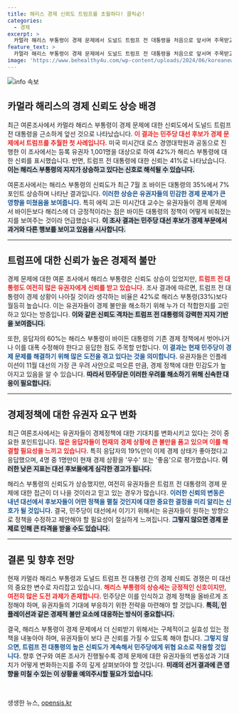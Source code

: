 ```yaml
---
title: 해리스 경제 신뢰도 트럼프를 초월하다! 클릭必!
categories:
  - 경제
excerpt: >
  카멀라 해리스 부통령이 경제 문제에서 도널드 트럼프 전 대통령을 처음으로 앞서며 주목받고 있다. 여론조사에 따르면, 해리스에 대한 신뢰도가 급증했지만, 여전히 트럼프의 경제 해결 능력에 대한 기대는 높아 대선에서의 치열한 경쟁이 예상된다.
feature_text: >
  카멀라 해리스 부통령이 경제 문제에서 도널드 트럼프 전 대통령을 처음으로 앞서며 주목받고 있다. 여론조사에 따르면, 해리스에 대한 신뢰도가 급증했지만, 여전히 트럼프의 경제 해결 능력에 대한 기대는 높아 대선에서의 치열한 경쟁이 예상된다.
image: 'https://www.behealthy4u.com/wp-content/uploads/2024/06/koreanews.jpg'
---
```


<p><img src="https://www.behealthy4u.com/wp-content/uploads/2024/06/koreanews.jpg" alt="info 속보" /></p>

<h2 data-ke-size="size26">카멀라 해리스의 경제 신뢰도 상승 배경</h2>

<p data-ke-size="size16">최근 여론조사에서 카멀라 해리스 부통령이 경제 문제에 대한 신뢰도에서 도널드 트럼프 전 대통령을 근소하게 앞선 것으로 나타났습니다. <b><span style="color: #ee2323;">이 결과는 민주당 대선 후보가 경제 문제에서 트럼프를 추월한 첫 사례입니다.</span></b> 미국 미시간대 로스 경영대학원과 공동으로 진행한 이 조사에서는 등록 유권자 1,001명을 대상으로 하여 42%가 해리스 부통령에 대한 신뢰를 표시했습니다. 반면, 트럼프 전 대통령에 대한 신뢰는 41%로 나타났습니다. <b><span style="background-color: #21538527;">이는 해리스 부통령의 지지가 상승하고 있다는 신호로 해석될 수 있습니다.</span></b></p>

<p data-ke-size="size16">여론조사에서는 해리스 부통령의 신뢰도가 최근 7월 조 바이든 대통령의 35%에서 7%포인트 상승하며 나타난 결과입니다. <b><span style="color: #1a5490;">이러한 상승은 유권자들의 민감한 경제 문제가 큰 영향을 미쳤음을 보여줍니다.</span></b> 특히 에릭 고든 미시간대 교수는 유권자들이 경제 문제에서 바이든보다 해리스에 더 긍정적이라는 점은 바이든 대통령의 정책이 어떻게 비춰졌는지를 보여주는 것이라 언급했습니다. <b><span style="background-color: #21538527;">이 조사 결과는 민주당 대선 후보가 경제 부문에서 과거와 다른 행보를 보이고 있음을 시사합니다.</span></b></p>

<hr />

<h2 data-ke-size="size26">트럼프에 대한 신뢰가 높은 경제적 불만</h2>

<p data-ke-size="size16">경제 문제에 대한 여론 조사에서 해리스 부통령은 신뢰도 상승이 있었지만, <b><span style="color: #ee2323;">트럼프 전 대통령도 여전히 많은 유권자에게 신뢰를 받고 있습니다.</span></b> 조사 결과에 따르면, 트럼프 전 대통령이 경제 상황이 나아질 것이라 생각하는 비율은 42%로 해리스 부통령(33%)보다 월등히 높습니다. 이는 유권자들이 경제 불만을 해소하기 위해 누가 더 적합한지를 고민하고 있다는 방증입니다. <b><span style="background-color: #21538527;">이와 같은 신뢰도 격차는 트럼프 전 대통령의 강력한 지지 기반을 보여줍니다.</span></b></p>

<p data-ke-size="size16">또한, 응답자의 60%는 해리스 부통령이 바이든 대통령의 기존 경제 정책에서 벗어나거나 이를 대폭 수정해야 한다고 응답한 점도 주목할 만합니다. <b><span style="color: #1a5490;">이 결과는 현재 민주당이 경제 문제를 해결하기 위해 많은 도전을 겪고 있다는 것을 의미합니다.</span></b> 유권자들은 인플레이션이 11월 대선의 가장 큰 우려 사안으로 떠오른 만큼, 경제 정책에 대한 민감도가 높아지고 있음을 알 수 있습니다. <b><span style="background-color: #21538527;">따라서 민주당은 이러한 우려를 해소하기 위해 신속한 대응이 필요합니다.</span></b></p>

<hr />

<h2 data-ke-size="size26">경제정책에 대한 유권자 요구 변화</h2>

<p data-ke-size="size16">최근 여론조사에서는 유권자들이 경제정책에 대한 기대치를 변화시키고 있다는 것이 중요한 포인트입니다. <b><span style="color: #ee2323;">많은 응답자들이 현재의 경제 상황에 큰 불만을 품고 있으며 이를 해결할 필요성을 느끼고 있습니다.</span></b> 특히 응답자의 19%만이 이제 경제 상태가 좋아졌다고 응답했으며, 4명 중 1명만이 현재 경제 상황을 '우수' 또는 '좋음'으로 평가했습니다. <b><span style="background-color: #21538527;">이러한 낮은 지표는 대선 후보들에게 심각한 경고가 됩니다.</span></b></p>

<p data-ke-size="size16">해리스 부통령의 신뢰도가 상승했지만, 여전히 유권자들은 트럼프 전 대통령의 경제 문제에 대한 접근이 더 나을 것이라고 믿고 있는 경우가 많습니다. <b><span style="color: #1a5490;">이러한 신뢰의 변동은 내년 대선에서 후보자들이 어떤 정책을 펼칠 것인지에 대한 중요한 결정을 미리 알리는 신호가 될 것입니다.</span></b> 결국, 민주당이 대선에서 이기기 위해서는 유권자들이 원하는 방향으로 정책을 수정하고 제안해야 할 필요성이 절실하게 느껴집니다. <b><span style="background-color: #21538527;">그렇지 않으면 경제 문제로 인해 큰 타격을 받을 수도 있습니다.</span></b></p>

<hr />

<h2 data-ke-size="size26">결론 및 향후 전망</h2>

<p data-ke-size="size16">현재 카멀라 해리스 부통령과 도널드 트럼프 전 대통령 간의 경제 신뢰도 경쟁은 미 대선의 중요한 변수로 자리잡고 있습니다. <b><span style="color: #ee2323;">해리스 부통령의 상승세는 긍정적인 신호이지만, 여전히 많은 도전 과제가 존재합니다.</span></b> 민주당은 이를 인식하고 경제 정책을 올바르게 조정해야 하며, 유권자들의 기대에 부응하기 위한 전략을 마련해야 할 것입니다. <b><span style="background-color: #21538527;">특히, 인플레이션과 같은 경제적 불만 요소에 대응하는 방식이 중요합니다.</span></b></p>

<p data-ke-size="size16">결국, 해리스 부통령이 경제 문제에서 더 신뢰받기 위해서는 구체적이고 실효성 있는 정책을 내놓아야 하며, 유권자들이 보다 큰 신뢰를 가질 수 있도록 해야 합니다. <b><span style="color: #1a5490;">그렇지 않으면, 트럼프 전 대통령의 높은 신뢰도가 계속해서 민주당에게 위협 요소로 작용할 것입니다.</span></b> 향후 연구와 여론 조사가 진행될수록 경제 문제에 대한 유권자들의 변동성과 기대치가 어떻게 변화하는지를 주의 깊게 살펴보아야 할 것입니다. <b><span style="background-color: #21538527;">미래의 선거 결과에 큰 영향을 미칠 수 있는 이 상황을 예의주시할 필요가 있습니다.</span></b></p>

<p data-ke-size="size16">&nbsp;</p>
생생한 뉴스, <a href="https://opensis.kr" rel="dofollow">opensis.kr</a>


